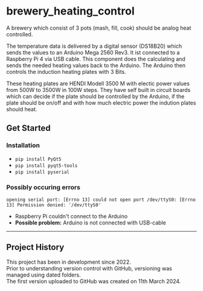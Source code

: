 # brewery_heating_control
A brewery which consist of 3 pots (mash, fill, cook) should be analog heat controlled.

The temperature data is delivered by a digital sensor (DS18B20) which sends the values to an Arduino Mega 2560 Rev3.
It ist connected to a Raspberry Pi 4 via USB cable. This component does the calculating and 
sends the needed heating values back to the Arduino. The Arduino then controls the induction heating plates with 3 Bits.

These heating plates are HENDI Modell 3500 M with electic power values from 500W to 3500W in 100W steps.
They have self built in circuit boards which can decide if the plate should be controlled by the Arduino, 
if the plate should be on/off and with how much electric power the indution plates should heat.

## Get Started
### Installation
- `pip install PyQt5`
- `pip install pyqt5-tools`
- `pip install pyserial`

### Possibly occuring errors
```
opening serial port: [Errno 13] could not open port /dev/ttyS0: [Errno 13] Permission denied: '/dev/ttyS0'
```
- Raspberry Pi couldn't connect to the Arduino
- **Possible problem:** Arduino is not connected with USB-cable

---
## Project History

This project has been in development since 2022.  
Prior to understanding version control with GitHub, versioning was managed using dated folders.  
The first version uploaded to GitHub was created on 11th March 2024.
